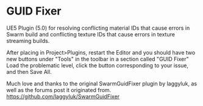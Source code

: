 # GUID Fixer
UE5 Plugin (5.0) for resolving conflicting material IDs that cause errors in Swarm build and conflicting texture IDs that cause errors in texture streaming builds.

After placing in Project>Plugins, restart the Editor and you should have two new buttons under "Tools" in the toolbar in a section called "GUID Fixer"
Load the problematic level, click the button corresponding to your issue, and then Save All.

Much love and thanks to the original SwarmGuidFixer plugin by laggyluk, as well as the forums post it originated from.
https://github.com/laggyluk/SwarmGuidFixer

